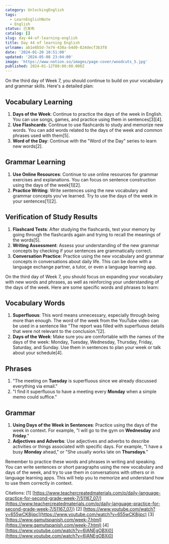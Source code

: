 ```yaml
---
category: UnlockingEnglish
tags:
  - LearnEnglishNote
  - English
status: 已发布
catalog: []
slug: day-44-of-learning-english
title: Day 44 of learning English
urlname: ab1e8b5d-7e74-438a-b4d0-824decf3b3f8
date: '2024-01-20 10:51:00'
updated: '2024-05-08 23:04:00'
image: 'https://www.notion.so/images/page-cover/woodcuts_5.jpg'
published: 2024-01-12T08:00:00.000Z
---
```


On the third day of Week 7, you should continue to build on your vocabulary and grammar skills. Here's a detailed plan:


## Vocabulary Learning

1. **Days of the Week**: Continue to practice the days of the week in English. You can use songs, games, and practice using them in sentences[3][4].
2. **Use Flashcards**: Continue to use flashcards to study and memorize new words. You can add words related to the days of the week and common phrases used with them[5].
3. **Word of the Day**: Continue with the "Word of the Day" series to learn new words[2].

## Grammar Learning

1. **Use Online Resources**: Continue to use online resources for grammar exercises and explanations. You can focus on sentence construction using the days of the week[1][2].
2. **Practice Writing**: Write sentences using the new vocabulary and grammar concepts you've learned. Try to use the days of the week in your sentences[1][2].

## Verification of Study Results

1. **Flashcard Tests**: After studying the flashcards, test your memory by going through the flashcards again and trying to recall the meanings of the words[5].
2. **Writing Assessment**: Assess your understanding of the new grammar concepts by checking if your sentences are grammatically correct.
3. **Conversation Practice**: Practice using the new vocabulary and grammar concepts in conversations about daily life. This can be done with a language exchange partner, a tutor, or even a language learning app.

On the third day of Week 7, you should focus on expanding your vocabulary with new words and phrases, as well as reinforcing your understanding of the days of the week. Here are some specific words and phrases to learn:


## Vocabulary Words

1. **Superfluous**: This word means unnecessary, especially through being more than enough. The word of the week from the YouTube video can be used in a sentence like "The report was filled with superfluous details that were not relevant to the conclusion."[2].
2. **Days of the Week**: Make sure you are comfortable with the names of the days of the week: Monday, Tuesday, Wednesday, Thursday, Friday, Saturday, and Sunday. Use them in sentences to plan your week or talk about your schedule[4].

## Phrases

1. "The meeting on **Tuesday** is superfluous since we already discussed everything via email."
2. "I find it superfluous to have a meeting every **Monday** when a simple memo could suffice."

## Grammar

1. **Using Days of the Week in Sentences**: Practice using the days of the week in context. For example, "I will go to the gym on **Wednesday** and **Friday**."
2. **Adjectives and Adverbs**: Use adjectives and adverbs to describe activities or things associated with specific days. For example, "I have a busy **Monday** ahead," or "She usually works late on **Thursdays**."

Remember to practice these words and phrases in writing and speaking. You can write sentences or short paragraphs using the new vocabulary and days of the week, and try to use them in conversations with others or in language learning apps. This will help you to memorize and understand how to use them correctly in context.


Citations:
[1] [https://www.teachercreatedmaterials.com/p/daily-language-practice-for-second-grade-week-7/51167_07/](https://www.teachercreatedmaterials.com/p/daily-language-practice-for-second-grade-week-7/51167_07/)
[2] [https://www.youtube.com/watch?v=655wCK8ijpc](https://www.youtube.com/watch?v=655wCK8ijpc)
[3] [https://www.gamutspanish.com/week-7.html](https://www.gamutspanish.com/week-7.html)
[4] [https://www.youtube.com/watch?v=6IANEgOBXi0](https://www.youtube.com/watch?v=6IANEgOBXi0)

